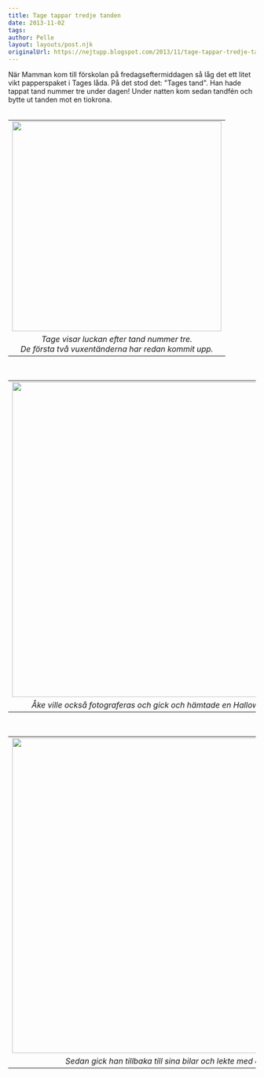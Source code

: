 ```yaml
---
title: Tage tappar tredje tanden
date: 2013-11-02
tags: 	
author: Pelle
layout: layouts/post.njk
originalUrl: https://nejtupp.blogspot.com/2013/11/tage-tappar-tredje-tanden.html
---
```


<div class="separator" style="clear: both; text-align: left;">När Mamman kom till förskolan på fredagseftermiddagen så låg det ett litet vikt papperspaket i Tages låda. På det stod det: "Tages tand". Han hade tappat tand nummer tre under dagen! Under natten kom sedan tandfén och bytte ut tanden mot en tiokrona.</div><div class="separator" style="clear: both; text-align: left;"><br></div><table align="center" cellpadding="0" cellspacing="0" class="tr-caption-container" style="margin-left: auto; margin-right: auto; text-align: center;"><tbody><tr><td style="text-align: center;"><img src="../../../../img/Familjen+hemma-PERK2115.jpg" width="426"></td></tr><tr><td class="tr-caption" style="text-align: center;"><i>Tage visar luckan efter tand nummer tre. <br>De första två vuxentänderna har redan kommit upp.</i></td></tr></tbody></table><div class="separator" style="clear: both; text-align: left;"><br></div><div class="separator" style="clear: both; text-align: center;"></div><table align="center" cellpadding="0" cellspacing="0" class="tr-caption-container" style="margin-left: auto; margin-right: auto; text-align: center;"><tbody><tr><td style="text-align: center;"><img src="../../../../img/Familjen+hemma-PERK2084.jpg" width="640"></td></tr><tr><td class="tr-caption" style="text-align: center;"><i>Åke ville också fotograferas och gick och hämtade en Halloween-ballong.</i></td></tr></tbody></table><br><table align="center" cellpadding="0" cellspacing="0" class="tr-caption-container" style="margin-left: auto; margin-right: auto; text-align: center;"><tbody><tr><td style="text-align: center;"><img src="../../../../img/Familjen+hemma-PERK2092.jpg" width="640"></td></tr><tr><td class="tr-caption" style="text-align: center;"><i>Sedan gick han tillbaka till sina bilar och lekte med dem.</i></td></tr></tbody></table><br><br>
